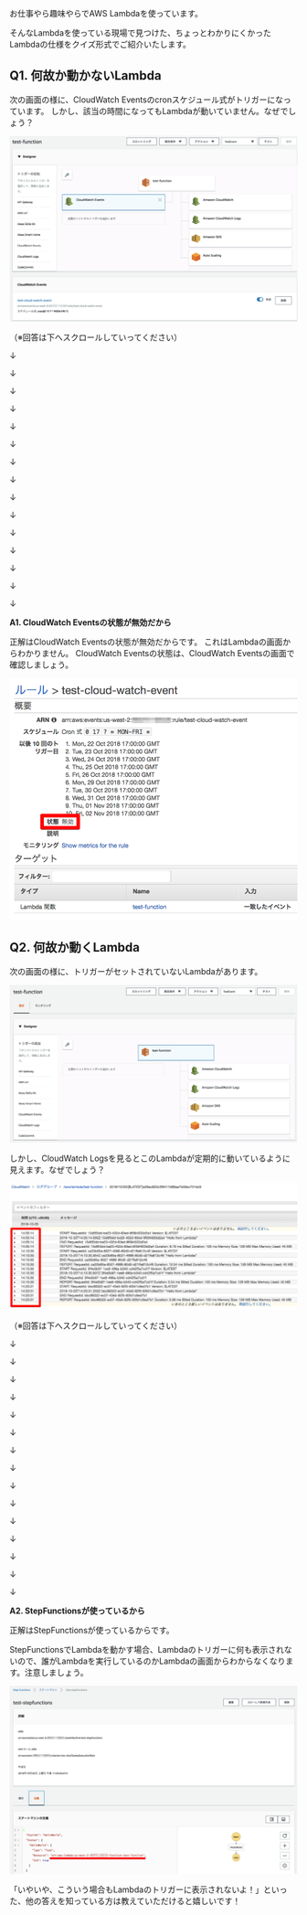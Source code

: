 
お仕事やら趣味やらでAWS Lambdaを使っています。

そんなLambdaを使っている現場で見つけた、ちょっとわかりにくかったLambdaの仕様をクイズ形式でご紹介いたします。


## Q1. 何故か動かないLambda

次の画面の様に、CloudWatch Eventsのcronスケジュール式がトリガーになっています。
しかし、該当の時間になってもLambdaが動いていません。なぜでしょう？

![lambda1](https://raw.githubusercontent.com/rednes/blog/master/items/201810_LambdaQuiz/image/lambda1.png)


（※回答は下へスクロールしていってください）

↓

↓

↓

↓

↓

↓

↓

↓

↓

↓

↓

↓

↓

↓

↓


**A1. CloudWatch Eventsの状態が無効だから**

正解はCloudWatch Eventsの状態が無効だからです。
これはLambdaの画面からわかりません。
CloudWatch Eventsの状態は、CloudWatch Eventsの画面で確認しましょう。

![lambda1](https://raw.githubusercontent.com/rednes/blog/master/items/201810_LambdaQuiz/image/cwe.png)


## Q2. 何故か動くLambda

次の画面の様に、トリガーがセットされていないLambdaがあります。

![lambda1](https://raw.githubusercontent.com/rednes/blog/master/items/201810_LambdaQuiz/image/lambda2.png)

しかし、CloudWatch Logsを見るとこのLambdaが定期的に動いているように見えます。なぜでしょう？

![lambda1](https://raw.githubusercontent.com/rednes/blog/master/items/201810_LambdaQuiz/image/cwl.png)

（※回答は下へスクロールしていってください）

↓

↓

↓

↓

↓

↓

↓

↓

↓

↓

↓

↓

↓

↓

↓

**A2. StepFunctionsが使っているから**

正解はStepFunctionsが使っているからです。

StepFunctionsでLambdaを動かす場合、Lambdaのトリガーに何も表示されないので、誰がLambdaを実行しているのかLambdaの画面からわからなくなります。注意しましょう。

![lambda1](https://raw.githubusercontent.com/rednes/blog/master/items/201810_LambdaQuiz/image/stepfunctions.png)


「いやいや、こういう場合もLambdaのトリガーに表示されないよ！」といった、他の答えを知っている方は教えていただけると嬉しいです！

